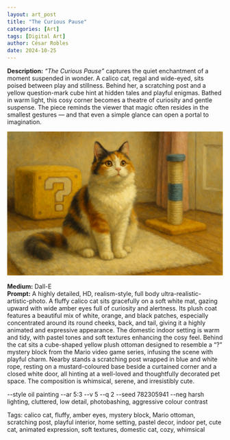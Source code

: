 ```yaml
---
layout: art_post
title: "The Curious Pause"
categories: [Art]
tags: [Digital Art]
author: César Robles
date: 2024-10-25
---
```

**Description:** *“The Curious Pause”* captures the quiet enchantment of a moment suspended in wonder. A calico cat, regal and wide-eyed, sits poised between play and stillness. Behind her, a scratching post and a yellow question-mark cube hint at hidden tales and playful enigmas. Bathed in warm light, this cosy corner becomes a theatre of curiosity and gentle suspense. The piece reminds the viewer that magic often resides in the smallest gestures — and that even a simple glance can open a portal to imagination.

![The Curious Pause](/imag/digital_art/the_curious_pause.jpg)

**Medium:** Dall-E\
**Prompt:** A highly detailed, HD, realism-style,  full body ultra-realistic-artistic-photo. A fluffy calico cat sits gracefully on a soft white mat, gazing upward with wide amber eyes full of curiosity and alertness. Its plush coat features a beautiful mix of white, orange, and black patches, especially concentrated around its round cheeks, back, and tail, giving it a highly animated and expressive appearance. The domestic indoor setting is warm and tidy, with pastel tones and soft textures enhancing the cosy feel. Behind the cat sits a cube-shaped yellow plush ottoman designed to resemble a “?” mystery block from the Mario video game series, infusing the scene with playful charm. Nearby stands a scratching post wrapped in blue and white rope, resting on a mustard-coloured base beside a curtained corner and a closed white door, all hinting at a well-loved and thoughtfully decorated pet space. The composition is whimsical, serene, and irresistibly cute.

--style oil painting --ar 5:3 --v 5 --q 2 --seed 782305941 --neg harsh lighting, cluttered, low detail, photobashing, aggressive colour contrast

Tags: calico cat, fluffy, amber eyes, mystery block, Mario ottoman, scratching post, playful interior, home setting, pastel decor, indoor pet, cute cat, animated expression, soft textures, domestic cat, cozy, whimsical